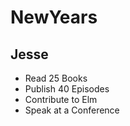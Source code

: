 # NewYears

## Jesse

* Read 25 Books
* Publish 40 Episodes
* Contribute to Elm
* Speak at a Conference
